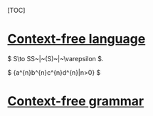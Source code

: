 [TOC]

# [Context-free language](https://en.wikipedia.org/wiki/Context-free_language)

$ S\to SS~|~(S)~|~\varepsilon $.

$ \{a^{n}b^{n}c^{n}d^{n}|n>0\} $

# [Context-free grammar](https://en.wikipedia.org/wiki/Context-free_grammar)